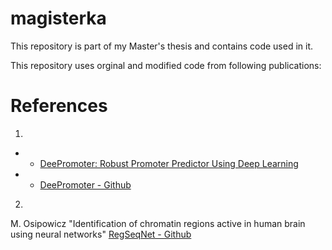 # magisterka
This repository is part of my Master's thesis and contains code used in it.

This repository uses orginal and modified code from following publications:
# References
1.
 - * [DeePromoter: Robust Promoter Predictor Using Deep Learning](https://doi.org/10.3389/fgene.2019.00286)
 - * [DeePromoter - Github](https://github.com/egochao/DeePromoter)

2.
M. Osipowicz "Identification of chromatin regions active in human brain using neural networks"
[RegSeqNet - Github](https://github.com/marnifora/magisterka)
